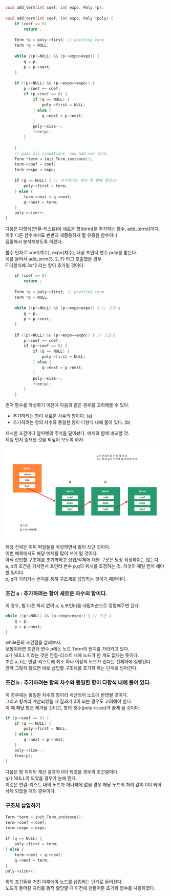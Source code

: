 ```c
void add_term(int coef, int expo, Poly *p);

void add_term(int coef, int expo, Poly *poly) {
    if (coef == 0)
        return ;

    Term *p = poly->first; // pointing term
    Term *q = NULL;

    while ((p!=NULL) && (p->expo>expo)) {
        q = p;
        p = p->next;
    }

    if ((p!=NULL) && (p->expo==expo)) {
        p->coef += coef;
        if (p->coef == 0) {
            if (q == NULL) {
                poly->first = NULL;
            } else {
                q->next = p->next;
            }
            poly->size--;
            free(p);
        }

    }
    // pass all conditions, now add new term.
    Term *term = init_Term_instance();
    term->coef = coef;
    term->expo = expo;

    if (q == NULL) { // 추가하려는 항이 첫 번째 항인가?
        poly->first = term;
    } else {
        term->next = q->next;
        q->next = term;
    }
    poly->size++;
}
```

<p>
다음은 다항식(연결-리스트)에 새로운 항(term)을 추가하는 함수, add_term()이다.<br />
이후 다른 함수에서도 빈번히 재활용하게 될 유용한 함수이니<br />
집중해서 분석해보도록 하겠다.
</p>

<p>
함수 인자로 coef(계수), expo(차수), 대상 포인터 변수 poly를 받는다.<br />
예를 들어서 add_term(3, 2, F) 라고 호출했을 경우<br />
F 다항식에 3x^2 라는 항이 추가될 것이다.
</p>

```c
    if (coef == 0)
        return ;

    Term *p = poly->first; // pointing term
    Term *q = NULL;

    while ((p!=NULL) && (p->expo>expo)) { // 조건 a
        q = p;
        p = p->next;
    }

    if ((p!=NULL) && (p->expo==expo)) { // 조건 b
        p->coef += coef;
        if (p->coef == 0) {
            if (q == NULL) {
                poly->first = NULL;
            } else {
                q->next = p->next;
            }
            poly->size--;
            free(p);
        }
    }
```
<p>먼저 함수를 작성하기 이전에 다음과 같은 경우를 고려해볼 수 있다.</p>

* 추가하려는 항이 새로운 차수의 항이다. (a)
* 추가하려는 항의 차수와 동일한 항이 다항식 내에 들어 있다. (b)

<p>
제시한 조건마다 알파벳의 주석을 달아놨다. 예제와 함께 비교할 것.<br />
제일 먼저 중요한 것을 되짚어 보도록 하자.
</p>

<img src="https://github.com/TaekGeunLee/study_CS/blob/master/readmeImg/S1_23-ex3-1.png" alt="S1_23-ex3-1" />

<p>
해당 전략은 이미 파일들을 작성하면서 많이 쓰던 것이다.<br />
이번 예제에서도 해당 예제를 많이 쓰게 될 것이다.<br />
아직 삽입할 구조체를 초기화하고 삽입/삭제에 대한 구문은 당장 작성하지는 않는다.<br />
a, b의 조건을 거치면서 포인터 변수 p,q의 위치를 조정하는 것. 이것이 제일 먼저 해야할 일이다.<br />
p, q가 가리키는 번지를 통해 구조체를 삽입하는 것이기 때문이다.
</p>

### 조건 a : 추가하려는 항이 새로운 차수의 항이다.

<p>이 경우, 별 다른 처리 없이 p, q 포인터를 내림차순으로 정렬해주면 된다.</p>

```c
while ((p!=NULL) && (p->expo>expo)) { // 조건 a
    q = p;
    p = p->next;
}
```

<p>
while문의 조건절을 살펴보자.<br />
보통이라면 포인터 변수 p에는 노드 Term의 번지를 가리키고 있다.<br />
p가 NULL 이라는 것은 연결-리스트 내에 노드가 한 개도 없다는 뜻이다.<br />
조건 a, b는 연결-리스트에 최소 하나 이상의 노드가 있다는 전제하에 실행된다.<br />
만약 그렇지 않으면 바로 삽입할 구조체를 초기화 하는 단계로 넘어간다.
</p>

### 조건 b : 추가하려는 항의 차수와 동일한 항이 다항식 내에 들어 있다.

<p>
이 경우에는 동일한 차수의 항끼리 계산되어 노드에 반영될 것이다.<br />
그리고 항끼리 계산되었을 때 결과가 0이 되는 경우도 고려해야 한다.<br />
이 때 해당 항은 제거될 것이고, 항의 갯수(poly->size)가 줄게 될 것이다.
</p>

```c
if (p->coef == 0) {
    if (q == NULL) {
        poly->first = NULL;
    } else {
        q->next = p->next;
    }        
    poly->size--;
    free(p);
}
```
<p>
다음은 항 끼리의 계산 결과가 0이 되었을 경우의 조건절이다.<br />
q가 NULL이 되었을 경우가 눈에 띈다.<br />
이것은 연결-리스트 내의 노드가 하나밖에 없을 경우 해당 노드의 처리 값이 0이 되어 삭제 되었을 때의 경우이다.
</p>

### 구조체 삽입하기

```c
Term *term = init_Term_instance();
term->coef = coef;
term->expo = expo;

if (q == NULL) {
    poly->first = term;
} else {
    term->next = q->next;
    q->next = term;
}
poly->size++;
```
<p>
위의 조건들을 거친 이후에야 노드를 삽입하는 단계로 들어선다.<br />
노드가 들어갈 자리를 동적 할당할 때 이전에 만들어둔 초기화 함수를 사용하였다.
</p>
